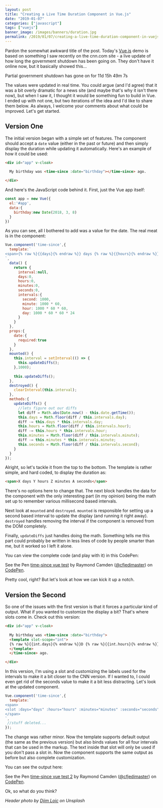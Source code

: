 ```yaml
---
layout: post
title: "Creating a Live Time Duration Component in Vue.js"
date: "2019-01-07"
categories: ["javascript"]
tags: ["vuejs"]
banner_image: /images/banners/duration.jpg
permalink: /2019/01/07/creating-a-live-time-duration-component-in-vuejs
---
```


Pardon the somewhat awkward title of the post. Today's [Vue.js](https://vuejs.org/) demo is based on something I saw recently on the cnn.com site - a live update of how long the government shutdown has been going on. They don't have it online now, but it basically showed this...

Partial government shutdown has gone on for 11d 15h 49m 7s

The values were updated in real time. You could argue (and I'd agree) that it was a bit overly dramatic for a news site (and maybe that's why it isn't there now), but when I saw it, I thought it would be something fun to build in Vue. I ended up with not one, but two iterations of the idea and I'd like to share them below. As always, I welcome your comments about what could be improved. Let's get started.

## Version One

The initial version began with a simple set of features. The component should accept a `date` value (either in the past or future) and then simply display the duration while updating it automatically. Here's an example of how it could be used:

```html
<div id="app" v-cloak>
  
  My birthday was <time-since :date="birthday"></time-since> ago. 

</div>
```

And here's the JavaScript code behind it. First, just the Vue app itself:

```js
const app = new Vue({
  el:'#app', 
  data:{
    birthday:new Date(2018, 3, 8)
  }
})
```

As you can see, all I bothered to add was a value for the date. The real meat is in the component:

```js
Vue.component('time-since',{
  template:`
<span>{% raw %}{{days}{% endraw %}} days {% raw %}{{hours}{% endraw %}} hours {% raw %}{{minutes}{% endraw %}} minutes {% raw %}{{seconds}{% endraw %}} seconds</span>
`,
  data() {
    return {
      interval:null,
      days:0,
      hours:0,
      minutes:0,
      seconds:0,
      intervals:{
        second: 1000,
        minute: 1000 * 60,
        hour: 1000 * 60 * 60,
        day: 1000 * 60 * 60 * 24
      }
    }
  },
  props:{
    date:{
      required:true
    }
  },
  mounted() {
    this.interval = setInterval(() => {
      this.updateDiffs();
    },1000);
    
    this.updateDiffs();
  },
  destroyed() {
    clearInterval(this.interval);    
  },
  methods:{
    updateDiffs() {
      //lets figure out our diffs
      let diff = Math.abs(Date.now() - this.date.getTime());
      this.days = Math.floor(diff / this.intervals.day);
      diff -= this.days * this.intervals.day;
      this.hours = Math.floor(diff / this.intervals.hour);
      diff -= this.hours * this.intervals.hour;
      this.minutes = Math.floor(diff / this.intervals.minute);
      diff -= this.minutes * this.intervals.minute;
      this.seconds = Math.floor(diff / this.intervals.second);
    }
  }
});
```

Alright, so let's tackle it from the top to the bottom. The template is rather simple, and hard coded, to display the duration as:

```html
<span>X days Y hours Z minutes A seconds</span>
```

There's no options here to change that. The next block handles the data for the component with the only interesting part (in my opinion) being the math set up to remember various millisecond based intervals.

Next look at `mounted` and `destroyed`. `mounted` is responsible for setting up a second based interval to update the display (and running it right away). `destroyed` handles removing the interval if the component is removed from the DOM completely.

Finally, `updateDiffs` just handles doing the math. Something tells me this part could probably be written in less lines of code by people smarter than me, but it worked so I left it alone.

You can view the complete code (and play with it) in this CodePen:

<p data-height="400" data-theme-id="0" data-slug-hash="BvYPPM" data-default-tab="js,result" data-user="cfjedimaster" data-pen-title="time-since vue test" class="codepen">See the Pen <a href="https://codepen.io/cfjedimaster/pen/BvYPPM/">time-since vue test</a> by Raymond Camden (<a href="https://codepen.io/cfjedimaster">@cfjedimaster</a>) on <a href="https://codepen.io">CodePen</a>.</p>
<script async src="https://static.codepen.io/assets/embed/ei.js"></script>

Pretty cool, right? But let's look at how we can kick it up a notch.

## Version the Second

So one of the issues with the first version is that it forces a particular kind of output. What if you wanted to customize the display a bit? That's where slots come in. Check out this version:

```html
<div id="app" v-cloak>
  
  My birthday was <time-since :date="birthday">
  <template slot-scope="int">
  {% raw %}{{int.days}{% endraw %}}D {% raw %}{{int.hours}{% endraw %}}H {% raw %}{{int.minutes}{% endraw %}}M {% raw %}{{int.seconds}{% endraw %}}S
  </template>
  </time-since> ago. 

</div>
```

In this version, I'm using a slot and customizing the labels used for the intervals to make it a bit closer to the CNN version. If I wanted to, I could even get rid of the seconds value to make it a bit less distracting. Let's look at the updated component.

```js
Vue.component('time-since',{
  template:`
<span>
<slot :days="days" :hours="hours" :minutes="minutes" :seconds="seconds">{% raw %}{{days}{% endraw %}} days {% raw %}{{hours}{% endraw %}} hours {% raw %}{{minutes}{% endraw %}} minutes {% raw %}{{seconds}{% endraw %}} seconds</slot>
</span>
`,
 //stuff deleted...
});
```

The change was rather minor. Now the template supports default output (the same as the previous version) but also binds values for all four intervals that can be used in the markup. The text inside that slot will only be used if you don't pass a slot in. Now the component supports the same output as before but also complete customization.

You can see the output here:

<p data-height="400" data-theme-id="0" data-slug-hash="xmjROa" data-default-tab="js,result" data-user="cfjedimaster" data-pen-title="time-since vue test 2" class="codepen">See the Pen <a href="https://codepen.io/cfjedimaster/pen/xmjROa/">time-since vue test 2</a> by Raymond Camden (<a href="https://codepen.io/cfjedimaster">@cfjedimaster</a>) on <a href="https://codepen.io">CodePen</a>.</p>
<script async src="https://static.codepen.io/assets/embed/ei.js"></script>

Ok, so what do you think?

<i>Header photo by <a href="https://unsplash.com/photos/ft0-Xu4nTvA?utm_source=unsplash&utm_medium=referral&utm_content=creditCopyText">Djim Loic</a> on Unsplash</i>
